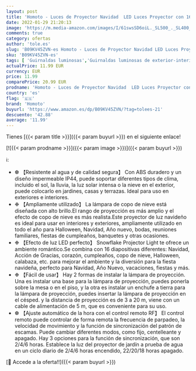 ```yaml
---
layout: post
title: 'Homoto - Luces de Proyector Navidad  LED Luces Proyector con 16 Diapositivas de Patrón y Control Remoto Luz de Proyector Impermeable IP65 Proyector para Interior y Exterior  Navidad  Regalos  Fiestas'
date: 2022-01-29 21:20:13
image: 'https://m.media-amazon.com/images/I/61swsSD6oiL._SL500_._SL400_.jpg'
comments: true
category: ofertas
author: 'tole.es'
slug: 'B09KV45ZVN-es Homoto - Luces de Proyector Navidad LED Luces Proyector...'
sku: 'B09KV45ZVN-es'
tags: [ 'Guirnaldas luminosas','Guirnaldas luminosas de exterior-interior','Iluminación','homoto','navidad', ]
actualPrice: 11.99 EUR
currency: EUR
price: 11.99
comparePrice: 20.99 EUR
prodname: 'Homoto - Luces de Proyector Navidad  LED Luces Proyector con 16 Diapositivas de Patrón y Control Remoto Luz de Proyector Impermeable IP65 Proyector para Interior y Exterior  Navidad  Regalos  Fiestas'
country: 'es'
flag: '🇪🇸'
brand: 'Homoto'
buyurl: 'https://www.amazon.es/dp/B09KV45ZVN/?tag=tolees-21'
descuento: '42.88'
average: '11.99'
---
```


Tienes [{{< param title >}}]({{< param buyurl >}}) en el siguiente enlace!

[![{{< param prodname >}}]({{< param image >}})]({{< param buyurl >}})

ℹ️:

- ❆ 【Resistente al agua y de calidad segura】 Con ABS duradero y un diseño impermeable IP44, puede soportar diferentes tipos de clima, incluido el sol, la lluvia, la luz solar intensa o la nieve en el exterior, puede colocarlo en jardines, casas y terrazas. Ideal para uso en exteriores e interiores.
- ❉ 【Ampliamente utilizado】 La lámpara de copo de nieve está diseñada con alto brillo.El rango de proyección es más amplio y el efecto de copo de nieve es más realista.Este proyector de luz navideño es ideal para usar en interiores y exteriores, ampliamente utilizado en todo el año para Halloween, Navidad, Año nuevo, bodas, reuniones familiares, fiestas de cumpleaños, banquetes y otras ocasiones.
- ❉ 【Efecto de luz LED perfecto】 Snowflake Projector Light te ofrece un ambiente romántico.Se combina con 16 diapositivas diferentes: Navidad, Acción de Gracias, corazón, cumpleaños, copo de nieve, Halloween, calabaza, etc. para mejorar el ambiente y la diversión para la fiesta navideña, perfecto para Navidad, Año Nuevo, vacaciones, fiestas y más.
- ❉ 【Fácil de usar】 Hay 2 formas de instalar la lámpara de proyección. Una es instalar una base para la lámpara de proyección, puedes ponerla sobre la mesa o en el piso, y la otra es instalar un enchufe a tierra para la lámpara de proyección, puedes insertar la lámpara de proyección en el césped. y la distancia de proyección es de 3 a 20 m, viene con un cable de alimentación de 5 m, que es conveniente para su uso.
- ❆ 【Ajuste automático de la hora con el control remoto RF】 El control remoto puede controlar de forma remota la frecuencia de parpadeo, la velocidad de movimiento y la función de sincronización del patrón de escamas. Puede cambiar diferentes modos, como fijo, centelleante y apagado. Hay 3 opciones para la función de sincronización, que son 2/4/6 horas. Establece la luz del proyector de jardín a prueba de agua en un ciclo diario de 2/4/6 horas encendido, 22/20/18 horas apagado.

[🛒 Accede a la oferta!!]({{< param buyurl >}})
